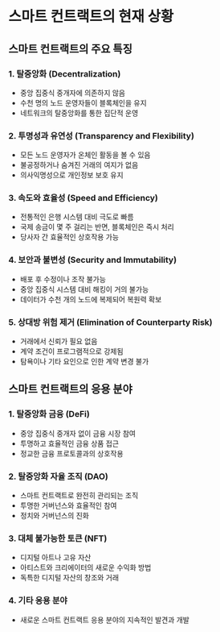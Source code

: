 # 스마트 컨트랙트의 현재 상황

## 스마트 컨트랙트의 주요 특징

### 1. 탈중앙화 (Decentralization)

- 중앙 집중식 중개자에 의존하지 않음
- 수천 명의 노드 운영자들이 블록체인을 유지
- 네트워크의 탈중앙화를 통한 집단적 운영

### 2. 투명성과 유연성 (Transparency and Flexibility)

- 모든 노드 운영자가 온체인 활동을 볼 수 있음
- 불공정하거나 숨겨진 거래의 여지가 없음
- 의사익명성으로 개인정보 보호 유지

### 3. 속도와 효율성 (Speed and Efficiency)

- 전통적인 은행 시스템 대비 극도로 빠름
- 국제 송금이 몇 주 걸리는 반면, 블록체인은 즉시 처리
- 당사자 간 효율적인 상호작용 가능

### 4. 보안과 불변성 (Security and Immutability)

- 배포 후 수정이나 조작 불가능
- 중앙 집중식 시스템 대비 해킹이 거의 불가능
- 데이터가 수천 개의 노드에 복제되어 복원력 확보

### 5. 상대방 위험 제거 (Elimination of Counterparty Risk)

- 거래에서 신뢰가 필요 없음
- 계약 조건이 프로그램적으로 강제됨
- 탐욕이나 기타 요인으로 인한 계약 변경 불가

## 스마트 컨트랙트의 응용 분야

### 1. 탈중앙화 금융 (DeFi)

- 중앙 집중식 중개자 없이 금융 시장 참여
- 투명하고 효율적인 금융 상품 접근
- 정교한 금융 프로토콜과의 상호작용

### 2. 탈중앙화 자율 조직 (DAO)

- 스마트 컨트랙트로 완전히 관리되는 조직
- 투명한 거버넌스와 효율적인 참여
- 정치와 거버넌스의 진화

### 3. 대체 불가능한 토큰 (NFT)

- 디지털 아트나 고유 자산
- 아티스트와 크리에이터의 새로운 수익화 방법
- 독특한 디지털 자산의 창조와 거래

### 4. 기타 응용 분야

- 새로운 스마트 컨트랙트 응용 분야의 지속적인 발견과 개발

